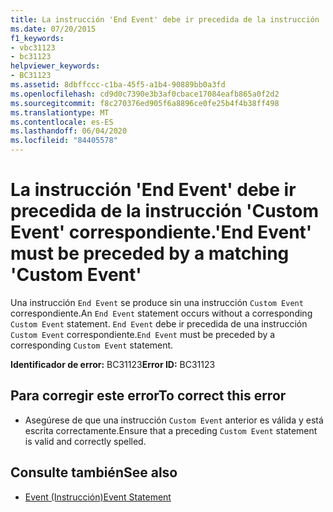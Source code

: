```yaml
---
title: La instrucción 'End Event' debe ir precedida de la instrucción 'Custom Event' correspondiente.
ms.date: 07/20/2015
f1_keywords:
- vbc31123
- bc31123
helpviewer_keywords:
- BC31123
ms.assetid: 8dbffccc-c1ba-45f5-a1b4-90889bb0a3fd
ms.openlocfilehash: cd9d0c7390e3b3af0cbace17084eafb865a0f2d2
ms.sourcegitcommit: f8c270376ed905f6a8896ce0fe25b4f4b38ff498
ms.translationtype: MT
ms.contentlocale: es-ES
ms.lasthandoff: 06/04/2020
ms.locfileid: "84405578"
---
```

# <a name="end-event-must-be-preceded-by-a-matching-custom-event"></a><span data-ttu-id="d89da-102">La instrucción 'End Event' debe ir precedida de la instrucción 'Custom Event' correspondiente.</span><span class="sxs-lookup"><span data-stu-id="d89da-102">'End Event' must be preceded by a matching 'Custom Event'</span></span>
<span data-ttu-id="d89da-103">Una instrucción `End Event` se produce sin una instrucción `Custom Event` correspondiente.</span><span class="sxs-lookup"><span data-stu-id="d89da-103">An `End Event` statement occurs without a corresponding `Custom Event` statement.</span></span> <span data-ttu-id="d89da-104">`End Event` debe ir precedida de una instrucción `Custom Event` correspondiente.</span><span class="sxs-lookup"><span data-stu-id="d89da-104">`End Event` must be preceded by a corresponding `Custom Event` statement.</span></span>  
  
 <span data-ttu-id="d89da-105">**Identificador de error:** BC31123</span><span class="sxs-lookup"><span data-stu-id="d89da-105">**Error ID:** BC31123</span></span>  
  
## <a name="to-correct-this-error"></a><span data-ttu-id="d89da-106">Para corregir este error</span><span class="sxs-lookup"><span data-stu-id="d89da-106">To correct this error</span></span>  
  
- <span data-ttu-id="d89da-107">Asegúrese de que una instrucción `Custom Event` anterior es válida y está escrita correctamente.</span><span class="sxs-lookup"><span data-stu-id="d89da-107">Ensure that a preceding `Custom Event` statement is valid and correctly spelled.</span></span>  
  
## <a name="see-also"></a><span data-ttu-id="d89da-108">Consulte también</span><span class="sxs-lookup"><span data-stu-id="d89da-108">See also</span></span>

- [<span data-ttu-id="d89da-109">Event (Instrucción)</span><span class="sxs-lookup"><span data-stu-id="d89da-109">Event Statement</span></span>](../language-reference/statements/event-statement.md)
